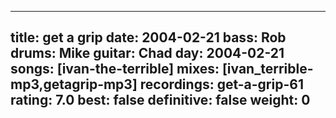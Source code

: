 
---
title: get a grip
date: 2004-02-21
bass:	Rob
drums:	Mike
guitar:	Chad
day: 2004-02-21
songs: [ivan-the-terrible]
mixes: [ivan_terrible-mp3,getagrip-mp3]
recordings: get-a-grip-61
rating: 7.0
best: false
definitive: false
weight: 0
---
